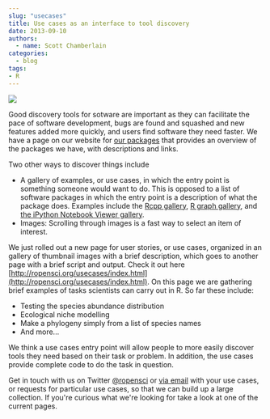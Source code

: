 ```yaml
---
slug: "usecases"
title: Use cases as an interface to tool discovery
date: 2013-09-10
authors:
  - name: Scott Chamberlain
categories:
  - blog
tags:
- R
---
```


<a href="/usecases/index.html"><img src="/assets/usecases-images/usecases.png"></a>

Good discovery tools for sotware are important as they can facilitate the pace of software development, bugs are found and squashed and new features added more quickly, and users find software they need faster. We have a page on our website for [our packages](http://ropensci.org/packages/index.html) that provides an overview of the packages we have, with descriptions and links.

Two other ways to discover things include

- A gallery of examples, or use cases, in which the entry point is something someone would want to do. This is opposed to a list of software packages in which the entry point is a description of what the package does. Examples include the [Rcpp gallery](http://gallery.rcpp.org/), [R graph gallery](http://www.sr.bham.ac.uk/~ajrs/R/r-gallery.html), and [the iPython Notebook Viewer gallery](http://nbviewer.ipython.org/).
- Images: Scrolling through images is a fast way to select an item of interest.

We just rolled out a new page for user stories, or use cases, organized in an gallery of thumbnail images with a brief description, which goes to another page with a brief script and output. Check it out here [http://ropensci.org/usecases/index.html](http://ropensci.org/usecases/index.html). On this page we are gathering brief examples of tasks scientists can carry out in R. So far these include:

- Testing the species abundance distribution
- Ecological niche modelling
- Make a phylogeny simply from a list of species names
- And more...

We think a use cases entry point will allow people to more easily discover tools they need based on their task or problem. In addition, the use cases provide complete code to do the task in question.

Get in touch with us on Twitter [@ropensci](https://twitter.com/ropensci) or [via email](http://ropensci.org/contact.html) with your use cases, or requests for particular use cases, so that we can build up a large collection. If you're curious what we're looking for take a look at one of the current pages.

